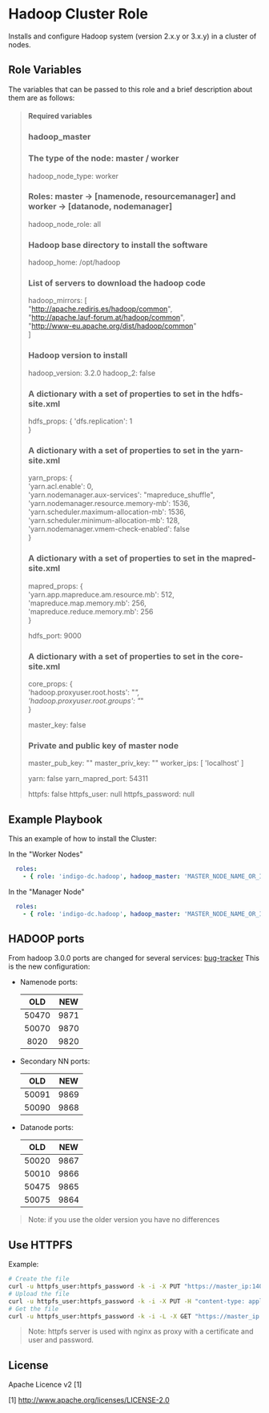 Hadoop Cluster Role 
==================

Installs and configure Hadoop system (version 2.x.y or 3.x.y) in a cluster of nodes.

Role Variables
--------------

The variables that can be passed to this role and a brief description about them are as follows:

> #### Required variables
> ### hadoop_master
> 
> ### The type of the node: master / worker
> hadoop_node_type: worker
> ### Roles: master -> [namenode, resourcemanager] and worker -> [datanode, nodemanager]
> hadoop_node_role: all
> ### Hadoop base directory to install the software
> hadoop_home: /opt/hadoop
> ### List of servers to download the hadoop code
> hadoop_mirrors: [  
>   "http://apache.rediris.es/hadoop/common",  
>   "http://apache.lauf-forum.at/hadoop/common",  
>   "http://www-eu.apache.org/dist/hadoop/common"  
> ]
> ### Hadoop version to install
> hadoop_version: 3.2.0
> hadoop_2: false
> ### A dictionary with a set of properties to set in the hdfs-site.xml
> hdfs_props: {
>   'dfs.replication': 1  
> }
> ### A dictionary with a set of properties to set in the yarn-site.xml
> yarn_props: {  
>   'yarn.acl.enable': 0,  
>   'yarn.nodemanager.aux-services': "mapreduce_shuffle",  
>   'yarn.nodemanager.resource.memory-mb': 1536,  
>   'yarn.scheduler.maximum-allocation-mb': 1536,  
>   'yarn.scheduler.minimum-allocation-mb': 128,  
>   'yarn.nodemanager.vmem-check-enabled': false  
> }
> ### A dictionary with a set of properties to set in the mapred-site.xml
> mapred_props: {  
>   'yarn.app.mapreduce.am.resource.mb': 512,  
>   'mapreduce.map.memory.mb': 256,  
>   'mapreduce.reduce.memory.mb': 256  
> }
> 
> hdfs_port: 9000
> ### A dictionary with a set of properties to set in the core-site.xml
> core_props: {  
>   'hadoop.proxyuser.root.hosts': "*",  
>   'hadoop.proxyuser.root.groups': "*"  
> }
> 
> master_key: false
> ### Private and public key of master node
> master_pub_key: ""
> master_priv_key: ""
> worker_ips: [ 'localhost' ]
> 
> yarn: false
> yarn_mapred_port: 54311
> 
> httpfs: false
> httpfs_user: null
> httpfs_password: null

Example Playbook
----------------

This an example of how to install the Cluster:

In the "Worker Nodes"
```yml
  roles:
    - { role: 'indigo-dc.hadoop', hadoop_master: 'MASTER_NODE_NAME_OR_IP' }
```

In the "Manager Node"
```yml
  roles:
    - { role: 'indigo-dc.hadoop', hadoop_master: 'MASTER_NODE_NAME_OR_IP', hadoop_node_type: 'master'}
```

HADOOP ports
------------

From hadoop 3.0.0 ports are changed for several services: [bug-tracker](https://issues.apache.org/jira/browse/HDFS-9427)
This is the new configuration:

- Namenode ports:

  |  OLD | NEW  |
  |:----:|:----:|
  | 50470|9871  |
  | 50070|9870  |
  |  8020|9820  |

- Secondary NN ports:

  |  OLD | NEW  |
  |:----:|:----:|
  | 50091|9869  |
  | 50090|9868  |

- Datanode ports:

  |  OLD | NEW  |
  |:----:|:----:|
  | 50020|9867  |
  | 50010|9866  |
  | 50475|9865  |
  | 50075|9864  |

> Note: if you use the older version you have no differences

Use HTTPFS
----------

Example:

```bash
# Create the file
curl -u httpfs_user:httpfs_password -k -i -X PUT "https://master_ip:14000/webhdfs/v1/test.txt?op=CREATE&user.name=root&noredirect=true&overwrite=true"
# Upload the file
curl -u httpfs_user:httpfs_password -k -i -X PUT -H "content-type: application/octet-stream" -T /path/to/my/original/file/test.txt  "https://master_ip:14000/webhdfs/v1/test.txt?op=CREATE&data=true&user.name=root&noredirect=true&overwrite=true&data=true"
# Get the file
curl -u httpfs_user:httpfs_password -k -i -L -X GET "https://master_ip:14000/webhdfs/v1/test.txt?op=OPEN&user.name=root&noredirect=true"
```

> Note: httpfs server is used with nginx as proxy with a certificate and user and password.

License
-------

Apache Licence v2 [1]

[1] http://www.apache.org/licenses/LICENSE-2.0

